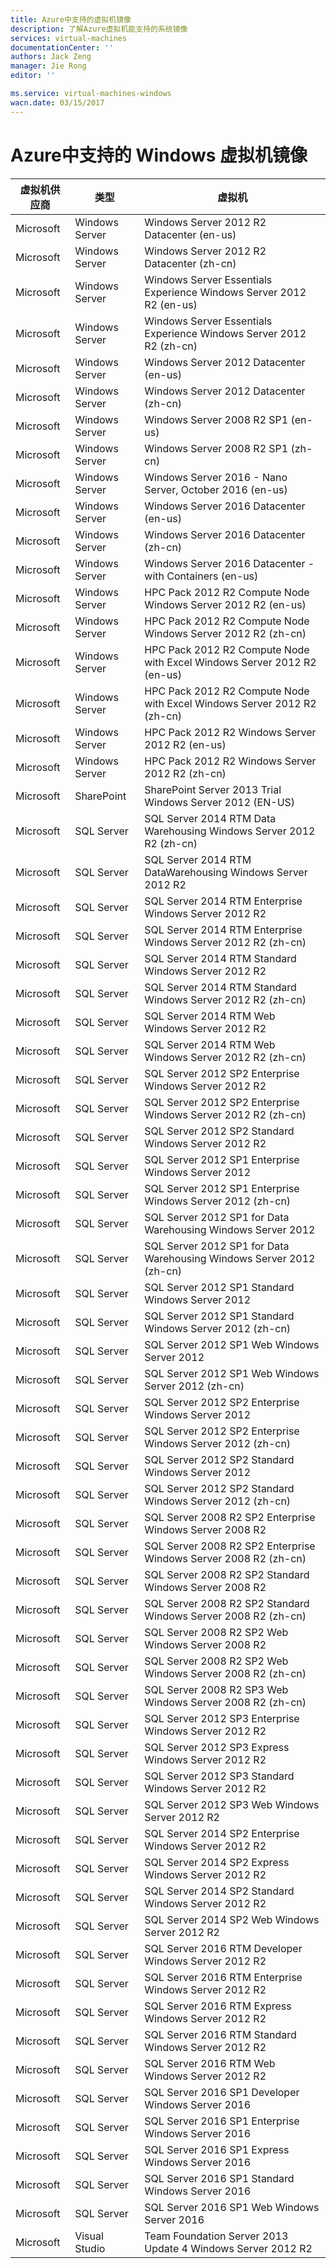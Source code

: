 ```yaml
---
title: Azure中支持的虚拟机镜像
description: 了解Azure虚拟机能支持的系统镜像
services: virtual-machines
documentationCenter: ''
authors: Jack Zeng
manager: Jie Rong
editor: ''

ms.service: virtual-machines-windows
wacn.date: 03/15/2017
---
```


# Azure中支持的 Windows 虚拟机镜像

|虚拟机供应商|类型			|虚拟机																	|
|-----------|---------------|-----------------------------------------------------------------------|
|Microsoft	|Windows Server	|Windows Server 2012 R2 Datacenter (en-us)								|
|Microsoft	|Windows Server	|Windows Server 2012 R2 Datacenter (zh-cn)								|
|Microsoft	|Windows Server	|Windows Server Essentials Experience Windows Server 2012 R2 (en-us)	|
|Microsoft	|Windows Server	|Windows Server Essentials Experience Windows Server 2012 R2 (zh-cn)	|
|Microsoft	|Windows Server	|Windows Server 2012 Datacenter (en-us)									|
|Microsoft	|Windows Server	|Windows Server 2012 Datacenter (zh-cn)									|
|Microsoft	|Windows Server	|Windows Server 2008 R2 SP1 (en-us)										|
|Microsoft	|Windows Server	|Windows Server 2008 R2 SP1 (zh-cn)										|
|Microsoft	|Windows Server	|Windows Server 2016 - Nano Server, October 2016 (en-us)				|
|Microsoft	|Windows Server	|Windows Server 2016 Datacenter (en-us)									|
|Microsoft	|Windows Server	|Windows Server 2016 Datacenter (zh-cn)									|
|Microsoft	|Windows Server	|Windows Server 2016 Datacenter - with Containers (en-us)				|
|Microsoft	|Windows Server	|HPC Pack 2012 R2 Compute Node Windows Server 2012 R2 (en-us)			|
|Microsoft	|Windows Server	|HPC Pack 2012 R2 Compute Node Windows Server 2012 R2 (zh-cn)			|
|Microsoft	|Windows Server	|HPC Pack 2012 R2 Compute Node with Excel Windows Server 2012 R2 (en-us)|
|Microsoft	|Windows Server	|HPC Pack 2012 R2 Compute Node with Excel Windows Server 2012 R2 (zh-cn)|
|Microsoft	|Windows Server	|HPC Pack 2012 R2 Windows Server 2012 R2 (en-us)						|
|Microsoft	|Windows Server	|HPC Pack 2012 R2 Windows Server 2012 R2 (zh-cn)						|
|Microsoft	|SharePoint		|SharePoint Server 2013 Trial Windows Server 2012 (EN-US)				|
|Microsoft	|SQL Server		|SQL Server 2014 RTM Data Warehousing Windows Server 2012 R2 (zh-cn)	|
|Microsoft	|SQL Server		|SQL Server 2014 RTM DataWarehousing Windows Server 2012 R2				|
|Microsoft	|SQL Server		|SQL Server 2014 RTM Enterprise Windows Server 2012 R2					|
|Microsoft	|SQL Server		|SQL Server 2014 RTM Enterprise Windows Server 2012 R2 (zh-cn)			|
|Microsoft	|SQL Server		|SQL Server 2014 RTM Standard Windows Server 2012 R2					|
|Microsoft	|SQL Server		|SQL Server 2014 RTM Standard Windows Server 2012 R2 (zh-cn)			|
|Microsoft	|SQL Server		|SQL Server 2014 RTM Web Windows Server 2012 R2							|
|Microsoft	|SQL Server		|SQL Server 2014 RTM Web Windows Server 2012 R2 (zh-cn)					|
|Microsoft	|SQL Server		|SQL Server 2012 SP2 Enterprise Windows Server 2012 R2					|
|Microsoft	|SQL Server		|SQL Server 2012 SP2 Enterprise Windows Server 2012 R2 (zh-cn)			|
|Microsoft	|SQL Server		|SQL Server 2012 SP2 Standard Windows Server 2012 R2					|
|Microsoft	|SQL Server		|SQL Server 2012 SP1 Enterprise Windows Server 2012						|
|Microsoft	|SQL Server		|SQL Server 2012 SP1 Enterprise Windows Server 2012 (zh-cn)				|
|Microsoft	|SQL Server		|SQL Server 2012 SP1 for Data Warehousing Windows Server 2012			|
|Microsoft	|SQL Server		|SQL Server 2012 SP1 for Data Warehousing Windows Server 2012 (zh-cn)	|
|Microsoft	|SQL Server		|SQL Server 2012 SP1 Standard Windows Server 2012						|
|Microsoft	|SQL Server		|SQL Server 2012 SP1 Standard Windows Server 2012 (zh-cn)				|
|Microsoft	|SQL Server		|SQL Server 2012 SP1 Web Windows Server 2012							|
|Microsoft	|SQL Server		|SQL Server 2012 SP1 Web Windows Server 2012 (zh-cn)					|
|Microsoft	|SQL Server		|SQL Server 2012 SP2 Enterprise Windows Server 2012						|
|Microsoft	|SQL Server		|SQL Server 2012 SP2 Enterprise Windows Server 2012 (zh-cn)				|
|Microsoft	|SQL Server		|SQL Server 2012 SP2 Standard Windows Server 2012						|
|Microsoft	|SQL Server		|SQL Server 2012 SP2 Standard Windows Server 2012 (zh-cn)				|
|Microsoft	|SQL Server		|SQL Server 2008 R2 SP2 Enterprise Windows Server 2008 R2				|
|Microsoft	|SQL Server		|SQL Server 2008 R2 SP2 Enterprise Windows Server 2008 R2 (zh-cn)		|
|Microsoft	|SQL Server		|SQL Server 2008 R2 SP2 Standard Windows Server 2008 R2					|
|Microsoft	|SQL Server		|SQL Server 2008 R2 SP2 Standard Windows Server 2008 R2 (zh-cn)			|
|Microsoft	|SQL Server		|SQL Server 2008 R2 SP2 Web Windows Server 2008 R2						|
|Microsoft	|SQL Server		|SQL Server 2008 R2 SP2 Web Windows Server 2008 R2 (zh-cn)				|
|Microsoft	|SQL Server		|SQL Server 2008 R2 SP3 Web Windows Server 2008 R2 (zh-cn)				|
|Microsoft	|SQL Server		|SQL Server 2012 SP3 Enterprise Windows Server 2012 R2					|
|Microsoft	|SQL Server		|SQL Server 2012 SP3 Express Windows Server 2012 R2						|
|Microsoft	|SQL Server		|SQL Server 2012 SP3 Standard Windows Server 2012 R2					|
|Microsoft	|SQL Server		|SQL Server 2012 SP3 Web Windows Server 2012 R2							|
|Microsoft	|SQL Server		|SQL Server 2014 SP2 Enterprise Windows Server 2012 R2					|
|Microsoft	|SQL Server		|SQL Server 2014 SP2 Express Windows Server 2012 R2						|
|Microsoft	|SQL Server		|SQL Server 2014 SP2 Standard Windows Server 2012 R2					|
|Microsoft	|SQL Server		|SQL Server 2014 SP2 Web Windows Server 2012 R2							|
|Microsoft	|SQL Server		|SQL Server 2016 RTM Developer Windows Server 2012 R2					|
|Microsoft	|SQL Server		|SQL Server 2016 RTM Enterprise Windows Server 2012 R2					|
|Microsoft	|SQL Server		|SQL Server 2016 RTM Express Windows Server 2012 R2						|
|Microsoft	|SQL Server		|SQL Server 2016 RTM Standard Windows Server 2012 R2					|
|Microsoft	|SQL Server		|SQL Server 2016 RTM Web Windows Server 2012 R2							|
|Microsoft	|SQL Server		|SQL Server 2016 SP1 Developer Windows Server 2016						|
|Microsoft	|SQL Server		|SQL Server 2016 SP1 Enterprise Windows Server 2016						|
|Microsoft	|SQL Server		|SQL Server 2016 SP1 Express Windows Server 2016						|
|Microsoft	|SQL Server		|SQL Server 2016 SP1 Standard Windows Server 2016						|
|Microsoft	|SQL Server		|SQL Server 2016 SP1 Web Windows Server 2016							|
|Microsoft	|Visual Studio	|Team Foundation Server 2013 Update 4 Windows Server 2012 R2			|